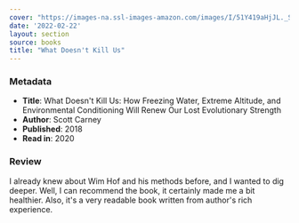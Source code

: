 ```yaml
---
cover: "https://images-na.ssl-images-amazon.com/images/I/51Y419aHjJL._SY291_BO1,204,203,200_QL40_FMwebp_.jpg"
date: '2022-02-22'
layout: section
source: books
title: "What Doesn't Kill Us"
---
```


### Metadata
- **Title**: What Doesn't Kill Us: How Freezing Water, Extreme Altitude, and Environmental Conditioning Will Renew Our Lost Evolutionary Strength
- **Author**: Scott Carney
- **Published**: 2018
- **Read in**: 2020

### Review

I already knew about Wim Hof and his methods before, and I wanted to dig deeper. Well, I can recommend the book, it certainly made me a bit healthier. Also, it's a very readable book written from author's rich experience.